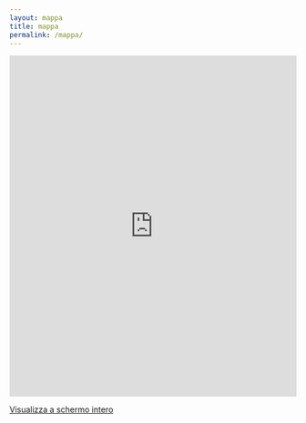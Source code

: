 ```yaml
---
layout: mappa
title: mappa
permalink: /mappa/
---
```


<iframe width="100%" height="600px" frameBorder="0" src="http://umap.openstreetmap.fr/it/map/albo-pop_64767?scaleControl=false&miniMap=false&scrollWheelZoom=false&zoomControl=true&allowEdit=false&moreControl=true&datalayersControl=true&onLoadPanel=undefined&captionBar=false"></iframe><p><a href="http://umap.openstreetmap.fr/it/map/albo-pop_64767">Visualizza a schermo intero</a></p>

